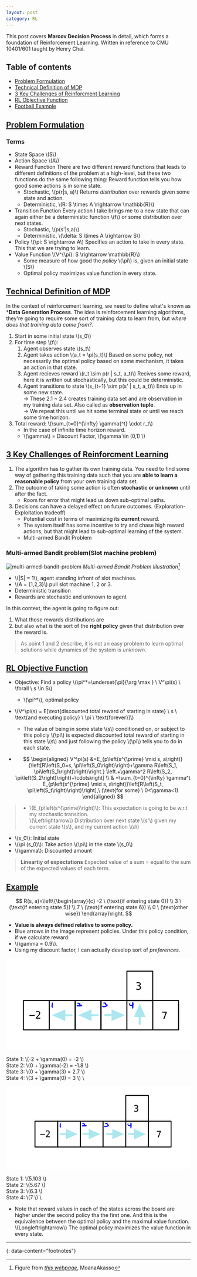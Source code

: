 ```yaml
---
layout: post
category: RL
---
```


This post covers **Marcov Decision Process** in detail, which forms a foundation of Reinforcement Learning. Written in reference to CMU 10401/601 taught by Henry Chai.

## Table of contents

- [Problem Formulation](#problem-formulation)
- [Technical Definition of MDP](technical-definition-of-MDP)
- [3 Key Challenges of Reinforcment Learning](3-key-challenges-of-reinforcement-learning)
- [RL Objective Function](rl-objective-function)
- [Football Example](football-example)

## [Problem Formulation](#problem-formulation)

### Terms

- State Space \\(S\\)
- Action Space \\(A\\)
- Reward Function
  There are two different reward functions that leads to different definitions of the problem at a high-level, but these two functions do the same following thing: Reward function tells you how good some actions is in some state.
  - Stochastic, \\(p(r\|s, a)\\)
    Returns *distribution* over rewards given some state and action.
  - Deterministic, \\(R: S \times A \rightarrow \mathbb{R}\\)
- Transition Function
  Every action I take brings me to a new state that can again either be a deterministic function \\(f\\) or some distribution over next states.
  - Stochastic, \\(p(s'\|s,a)\\)
  - Deterministic, \\(\delta: S \times A \rightarrow S\\)
- Policy \\(\pi: S \rightarrow A\\)
  Specifies an action to take in every state. This that we are trying to learn.
- Value Function \\(V^{\pi}: S \rightarrow \mathbb{R}\\)
  - Some measure of how good the *policy* \\(\pi\\) is, given an initial state \\(S\\)
  - Optimal policy maximizes value function in every state.
  
## [Technical Definition of MDP](technical-definition-of-MDP)

In the context of reinforcement learning, we need to define what's known as ***Data Generation Process**. The idea is reinforcement learning algorithms, they're going to require some sort of training data to learn from, but *where does that training data come from?*. 

1. Start in some initial state \\(s_0\\)
2. For time step \\(t\\):
   1. Agent observes state \\(s_t\\)
   2. Agent takes action \\(a_t = \pi(s_t)\\)
      Based on some policy, not necessarily the optimal policy based on some mechanism, it takes an action in that state.
   3. Agent recieves reward \\(r_t \sim p(r \| s_t, a_t)\\)
      Recives some reward, here it is written out stochastically, but this could be deterministic.
   4. Agent transitions to state \\(s_{t+1} \sim p(s' \| s_t, a_t)\\)
      Ends up in some new state. \
   → These 2.1 ~ 2.4 creates training data set and are observation in my training data set. Also called as **observation tuple**. \
   → We repeat this until we hit some terminal state or until we reach some time horizon.
3. Total reward: \\(\sum_{t=0}^{\infty} \gamma{^t} \cdot r_t\\)
   * In the case of infinite time horizon reward.
   - \\(\gamma\\) = Discount Factor, \\(\gamma \in (0,1) \\)

## [3 Key Challenges of Reinforcment Learning](3-key-challenges-of-reinforcement-learning)

1. The algorithm has to gather its own training data.
   You need to find some way of gathering this training data such that you are **able to learn a reasonable policy** from your own training data set.
2. The outcome of taking some action is often **stochastic or unknown** until after the fact.
   - Room for error that might lead us down sub-optimal paths.
3. Decisions can have a delayed effect on future outcomes. (Exploration-Exploitation tradeoff)
   - Potential cost in terms of maximizing its **current** reward.
   - The system itself has some incentive to try and chase high reward actions, but that might lead to sub-optimal learning of the system.
   - Multi-armed Bandit Problem

### Multi-armed Bandit problem(Slot machine problem)

![multi-armed-bandit-problem](https://thumb.ac-illust.com/5f/5f65d7975caf523ce80ed30f340bfac1_t.jpeg)
*Multi-armed Bandit Problem Illustration*[^1]

- \\(\|S\| = 1\\), agent standing infront of slot machines.
- \\(A = \{1,2,3\}\\) pull slot machine 1, 2 or 3.
- Deterministic transition
- Rewards are stochastic and unknown to agent

In this context, the agent is going to figure out:
1. What those rewards distributions are
2. but also what is the sort of the **right policy** given that distribution over the reward is.

> As point 1 and 2 describe, it is not an easy problem to learn optimal solutions while dynamics of the system is *unknown*.

## [RL Objective Function](rl-objective-function)

- Objective: Find a policy \\(\pi^*=\underset{\pi}{\arg \max } \ V^\pi(s) \ \forall \ s \in S\\)
  - \\(\pi^*\\), optimal policy
- \\(V^\pi(s) = E\[\text{discounted total reward of starting in state} \ s \ \text{and executing policy} \ \pi \ \text{forever}\]\\)
  - The value of being in some state \\(s\\) conditioned on, or subject to this policiy \\(\pi\\) is expected discounted total reward of starting in this state \\(s\\) and just following the policy \\(\pi\\) tells you to do in each state.

- $$
\begin{aligned}
V^\pi(s)
&=E_{p\left(s^{\prime} \mid s, a\right)}
{\left[R\left(S_0=s, \pi\left(S_0\right)\right)+\gamma R\left(S_1, \pi\left(S_1\right)\right)\right.}
\left.+\gamma^2 R\left(S_2, \pi\left(S_2\right)\right)+\cdots\right] \\
& =\sum_{t=0}^{\infty} \gamma^t E_{p\left(s^{\prime} \mid s, a\right)}\left[R\left(S_t, \pi\left(S_t\right)\right)\right],\ (\text{for some} \ 0<\gamma<1)
\end{aligned}
$$

> - \\(E_{p\left(s^{\prime}\right)\\): This expectation is going to be w.r.t my stochastic transition. \
  \\(\Leftrightarrow\\) Distribution over next state \\(s'\\) given my current state \\(s\\), and my current action \\(a\\)
  - \\(s_0\\): Initial state
  - \\(\pi \(s_0\)\\): Take action \\(\pi\\) in the state \\(s_0\\)
  - \\(\gamma\\): Discounted amount

> **Lineartiy of expectations**
  Expected value of a sum = equal to the sum of the expected values of each term.

## [Example](example)

$$
R(s, a)=\left\{\begin{array}{c}
-2 \ (\text{if entering state 0}) \\
3 \ (\text{if entering state 5}) \\
7 \ (\text{if entering state 6}) \\
0 \ (\text{other wise})
\end{array}\right.
$$

- **Value is always defined relative to some policy.**
- Blue arrows in the image represent policies. Under this policy condition, if we calculate reward:
- \\(\gamma = 0.9\\).
- Using my discount factor, I can actually develop sort of *preferences*.

![football-example](https://raw.githubusercontent.com/nik-pitts/machinelearning601/master/_images/2024-07-24-rl-football-example.jpeg)

State 1: \\(-2 + \gamma(0) = -2 \\) \
State 2: \\(0 + \gamma(-2) = -1.8 \\) \
State 3: \\(0 + \gamma(3) = 2.7 \\) \
State 4: \\(3 + \gamma(0) = 3 \\) \

![football-example-optimal](https://raw.githubusercontent.com/nik-pitts/machinelearning601/master/_images/2024-07-24-rl-football-example-optimal.jpeg)

State 1: \\(5.103 \\) \
State 2: \\(5.67 \\) \
State 3: \\(6.3 \\) \
State 4: \\(7 \\) \

* Note that reward values in each of the states across the board are higher under the second policy tha the first one. And this is the equivalence between the optimal policy and the maximul value function. \\(Longleftrightarrow\\) The optimal policy maximizes the value function in every state. 

---
{: data-content="footnotes"}

[^1]: Figure from *[this webpage](https://en.ac-illust.com/clip-art/1800887/isometric-projection-of-multiple-blue-slot-machines)*, MoanaAkasso
